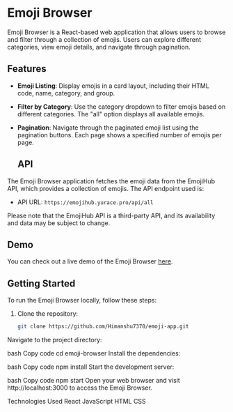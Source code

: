 # Emoji Browser

Emoji Browser is a React-based web application that allows users to browse and filter through a collection of emojis. Users can explore different categories, view emoji details, and navigate through pagination.

## Features

- **Emoji Listing**: Display emojis in a card layout, including their HTML code, name, category, and group.

- **Filter by Category**: Use the category dropdown to filter emojis based on different categories. The "all" option displays all available emojis.

- **Pagination**: Navigate through the paginated emoji list using the pagination buttons. Each page shows a specified number of emojis per page.

  ## API

The Emoji Browser application fetches the emoji data from the EmojiHub API, which provides a collection of emojis. The API endpoint used is:

- API URL: `https://emojihub.yurace.pro/api/all`

Please note that the EmojiHub API is a third-party API, and its availability and data may be subject to change.


## Demo

You can check out a live demo of the Emoji Browser [here](https://emojibrowser.netlify.app/).

## Getting Started

To run the Emoji Browser locally, follow these steps:

1. Clone the repository:

   ```bash
   git clone https://github.com/Himanshu7370/emoji-app.git
Navigate to the project directory:

bash
Copy code
cd emoji-browser
Install the dependencies:

bash
Copy code
npm install
Start the development server:

bash
Copy code
npm start
Open your web browser and visit http://localhost:3000 to access the Emoji Browser.

Technologies Used
React
JavaScript
HTML
CSS
